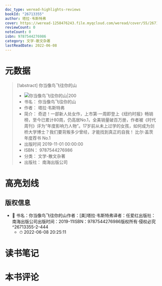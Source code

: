 ```yaml
---
doc_type: weread-highlights-reviews
bookId: "26713355"
author: 塔拉·韦斯特弗
cover: https://weread-1258476243.file.myqcloud.com/weread/cover/55/26713355/t7_26713355.jpg
reviewCount: 0
noteCount: 0
isbn: 9787544276986
category: 文学-散文杂著
lastReadDate: 2022-06-08
---
```

# 元数据
> [!abstract] 你当像鸟飞往你的山
> - ![ 你当像鸟飞往你的山|200](https://weread-1258476243.file.myqcloud.com/weread/cover/55/26713355/t7_26713355.jpg)
> - 书名： 你当像鸟飞往你的山
> - 作者： 塔拉·韦斯特弗
> - 简介： 奇迹！一部新人处女作，上市第·一周即登上《纽约时报》畅销榜，至今已累计80周，仍高居No.1，全美销量破百万册，作者被《时代周刊》评为“年度影响力人物”。17岁前从未上过学的女孩，如何成为剑桥大学博士？我们要背叛多少曾经，才能找到真正的自我！ 比尔·盖茨年度荐书 No.1
> - 出版时间 2019-11-01 00:00:00
> - ISBN： 9787544276986
> - 分类： 文学-散文杂著
> - 出版社： 南海出版公司

# 高亮划线

## 版权信息


- 📌 书名：你当像鸟飞往你的山作者：[美]塔拉·韦斯特弗译者：任爱红出版社：南海出版公司出版时间：2019-11ISBN：9787544276986版权所有·侵权必究 ^26713355-2-444
    - ⏱ 2022-06-08 20:25:11 
# 读书笔记

# 本书评论
